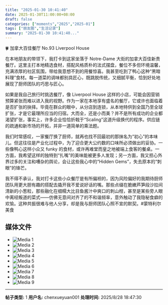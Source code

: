 ```yaml
---
title: "2025-01-30 10:41:40"
date: 2025-01-30T11:00:00+08:00
draft: false
categories: ["moments","2025","2025-01"]
tags: ["朋友圈","生活记录"]
summary: "2025-01-30 10:41:40..."
---
```


🍀 加拿大百佳餐厅 No.93 Liverpool House

​在本地朋友的带领下，我打卡到这家坐落于 Notre-Dame 大街的加拿大百佳新贵餐厅。这里主打本地精选食材，搭配风格质朴的法式摆盘，餐位不多但环境温馨，充满浓厚的社区氛围，带给我意想不到的用餐惊喜。我甚至吃到了鸭心这种“黑暗料理”食材。每一道菜的调味都别具匠心，既跳脱传统，又细腻平衡，恰到好处地展现了厨师团队的巧思与匠心。

如果是我自己旅行时挑选餐厅，像 Liverpool House 这样的小店，可能会因营销预算紧张而难以进入我的视野。作为一家在本地享有盛名的餐厅，它或许也面临着是否扩张的抉择。毕竟在群众的眼中，从分店到连锁，从本地特供到全国乃至全球扩张，才是它最理所应当的归宿。大而全，还是小而美？并不是所有成功的企业都渴望扩张，事实上，许多企业恰恰折戟于“Scaling”这道升级换代的程序。供应链的疏通和新市场的开拓，并非一道简单的乘法题。

我们时常感叹，一家餐厅换了厨师，就再也找不回最初的那抹名为“初心”的本味儿。但这往往是产业化过程中，为了迎合更大公约数的口味所必须做出的妥协。一些像鸭心这样小众又 funky 的食材，或许再难堂而皇之地被端上食客的餐桌。一方面，我希望这样的独特到“扎嘴”的美味能被更多人发现；另一方面，我又担心外界过多的关注和嘈杂的舆论，会让这些我心中的“Hidden Gems”，失去原本的“刺眼”的锋芒。

我不得不承认，我对打卡这些小众餐厅是有所偏袒的，因为风险偏好的我期待厨师团队用更大胆有趣的搭配去撬开我不爱说好话的嘴。那些点缀在脆嫩芦笋段沙拉间清新的小葱粒，那些融化在细糯大比目鱼酱汁中爽口的刺山柑，甚至是某些旁人眼中离经叛道的菜式——仿佛无意间对齐了的不和谐频率，意外触动了我隐秘食癖的欢愉。这种共振很难与他人分享，却是我与厨师团队心照不宣的默契。
​
​#蒙特利尔美食

## 媒体文件

- ![Media 1](/Moments/photos/2025-01-30/202501301041400.jpg)
- ![Media 2](/Moments/photos/2025-01-30/202501301041401.jpg)
- ![Media 3](/Moments/photos/2025-01-30/202501301041402.jpg)
- ![Media 4](/Moments/photos/2025-01-30/202501301041403.jpg)
- ![Media 5](/Moments/photos/2025-01-30/202501301041404.jpg)
- ![Media 6](/Moments/photos/2025-01-30/202501301041405.jpg)
- ![Media 7](/Moments/photos/2025-01-30/202501301041406.jpg)
- ![Media 8](/Moments/photos/2025-01-30/202501301041407.jpg)
- ![Media 9](/Moments/photos/2025-01-30/202501301041408.jpg)

---

**帖子类型:** 1
**用户名:** chenxueyuan001
**处理时间:** 2025/8/28 18:47:30